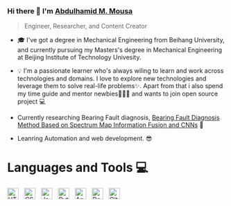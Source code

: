 ### Hi there 👋 I'm [Abdulhamid M. Mousa](https://www.linkedin.com/in/abdulhamid-m-mousa-833a49204/)
> Engineer, Researcher, and Content Creator

- 🎓 I've got a degree in Mechanical Engineering from Beihang University, and currently pursuing my Masters's degree in Mechanical Engineering at Beijing Institute of Technology Univesity.

- 💡 I'm a passionate learner who's always wiling to learn and work across technologies and domains. I love to explore new technologies and leverage them to solve real-life problems✨. Apart from that i also spend my time guide and mentor newbies👨🏽‍💻 and wants to join open source project 💻
-  Currently researching Bearing Fault diagnosis, [Bearing Fault Diagnosis Method Based on Spectrum Map Information Fusion and CNNs](https://github.com/Abdulhamid97Mousa/Bearing-Fault-Diagnosis-Method-Based-on-Spectrum-Map-Information-Fusion-and-CNNs) 📝
-  Leanring Automation and web development. 😎


# Languages and Tools 💻  
<img align="left" alt="HTML5" width="26px" src="https://cdn.jsdelivr.net/gh/devicons/devicon/icons/html5/html5-original.svg" style="padding-right:10px;" />
<img align="left" alt="CSS3" width="26px" src="https://cdn.jsdelivr.net/gh/devicons/devicon/icons/css3/css3-original.svg" style="padding-right:10px;" />
<img align="left" alt="JavaScript" width="26px" src="https://cdn.jsdelivr.net/gh/devicons/devicon/icons/javascript/javascript-original.svg" style="padding-right:10px;" />
<img align="left" alt="Python" width="26px" src="https://upload.wikimedia.org/wikipedia/commons/thumb/c/c3/Python-logo-notext.svg/1200px-Python-logo-notext.svg.png" style="padding-right:10px;" />
<img align="left" alt="Ansible" width="26px" src="![image](https://user-images.githubusercontent.com/80536675/202592930-20b530ae-6901-4301-ac04-100231dc866b.png)
" style="padding-right:10px;" />
<img align="left" alt="Docker" width="26px" src="https://developers.redhat.com/sites/default/files/styles/article_feature/public/blog/2014/05/homepage-docker-logo.png?itok=zx0e-vcP" style="padding-right:10px;" />
<img align="left" alt="Git" width="26px" src="https://cdn.jsdelivr.net/gh/devicons/devicon/icons/git/git-original.svg" style="padding-right:10px;" />
<br>
